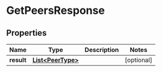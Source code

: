 
# GetPeersResponse

## Properties
Name | Type | Description | Notes
------------ | ------------- | ------------- | -------------
**result** | [**List&lt;PeerType&gt;**](PeerType.md) |  |  [optional]



